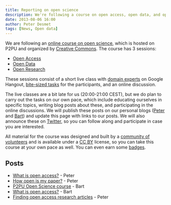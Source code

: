 ```yaml
---
title: Reporting on open science
description: We're following a course on open access, open data, and open research.
date: 2013-08-06 16:00
author: Peter Desmet
tags: [News, Open data]
---
```


We are following an [online course on open science](https://p2pu.org/en/courses/5/open-science-an-introduction/), which is hosted on P2PU and organized by [Creative Commons](http://creativecommons.org/). The course has 3 sessions:

* [Open Access](https://p2pu.org/en/courses/5/content/11/)
* [Open Data](https://p2pu.org/en/courses/5/content/13/)
* [Open Research](https://p2pu.org/en/courses/5/content/12/)

These sessions consist of a short live class with [domain experts](https://p2pu.org/en/courses/5/content/1370/) on Google Hangout, [bite-sized tasks](https://p2pu.org/en/courses/5/content/283/) for the participants, and an online discussion.

The live classes are a bit late for us (20:00-21:00 CEST), but we do plan to carry out the tasks on our own pace, which include educating ourselves in specific topics, writing blog posts about these, and participating in the online discussions. We will publish these posts on our personal blogs ([Peter](http://peterdesmet.com) and [Bart](http://bioinformatics-man.blogspot.be/)) and update this page with links to our posts. We will also announce these on [Twitter](https://twitter.com/LifeWatchINBO), so you can follow along and participate in case you are interested.

All material for the course was designed and built by a [community of volunteers](http://creativecommons.org/weblog/entry/37060) and is available under a [CC BY](http://creativecommons.org/licenses/by/3.0/) license, so you can take this course at your own pace as well. You can even earn some [badges](https://p2pu.org/en/courses/5/content/1337/).

## Posts

* [What is open access?](http://peterdesmet.com/posts/oa-1.html) - Peter
* [How open is my paper?](http://peterdesmet.com/posts/oa-2.html) - Peter
* [P2PU Open Science course](http://bioinformatics-man.blogspot.be/2013/08/p2pu-open-science-course.html) - Bart
* [What is open access?](http://bioinformatics-man.blogspot.be/2013/08/what-is-open-access.html) - Bart
* [Finding open access research articles](http://peterdesmet.com/posts/oa-3.html) - Peter
